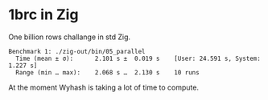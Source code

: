 # 1brc in Zig

One billion rows challange in std Zig.

```
Benchmark 1: ./zig-out/bin/05_parallel
  Time (mean ± σ):      2.101 s ±  0.019 s    [User: 24.591 s, System: 1.227 s]
  Range (min … max):    2.068 s …  2.130 s    10 runs
```


At the moment Wyhash is taking a lot of time to compute.
